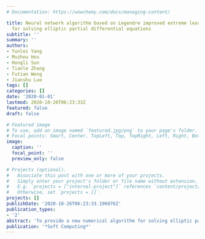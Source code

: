 ```yaml
---
# Documentation: https://wowchemy.com/docs/managing-content/

title: Neural network algorithm based on Legendre improved extreme learning machine
  for solving elliptic partial differential equations
subtitle: ''
summary: ''
authors:
- Yunlei Yang
- Muzhou Hou
- Hongli Sun
- Tianle Zhang
- Futian Weng
- Jianshu Luo
tags: []
categories: []
date: '2020-01-01'
lastmod: 2020-10-26T06:23:33Z
featured: false
draft: false

# Featured image
# To use, add an image named `featured.jpg/png` to your page's folder.
# Focal points: Smart, Center, TopLeft, Top, TopRight, Left, Right, BottomLeft, Bottom, BottomRight.
image:
  caption: ''
  focal_point: ''
  preview_only: false

# Projects (optional).
#   Associate this post with one or more of your projects.
#   Simply enter your project's folder or file name without extension.
#   E.g. `projects = ["internal-project"]` references `content/project/deep-learning/index.md`.
#   Otherwise, set `projects = []`.
projects: []
publishDate: '2020-10-26T06:23:33.196076Z'
publication_types:
- '2'
abstract: 'To provide a new numerical algorithm for solving elliptic partial differential equations (PDEs), the Legendre neural network (LNN) and improved extreme learning machine (IELM) algorithm are introduced to propose a Legendre improved extreme learning machine (L-IELM) method, which is applied to solving elliptic PDEs in this paper. The product of two Legendre polynomials is chosen as basis functions of hidden neurons. Single hidden layer LNN is used to construct approximate solutions and its derivatives of differential equations. IELM algorithm is used for network weights training, and the algorithm steps of the proposed L-IELM method are summarized. Finally, in order to evaluate the present algorithm, various test examples are selected and solved by the proposed approach to validate the calculation accuracy. Comparative study with the earlier methods in literature is described to verify the superiority of the presented L-IELM method. Experiment results show that the proposed L-IELM algorithm can perform well in terms of accuracy and execution time, which in addition provides a new algorithm for solving elliptic PDEs.'
publication: '*Soft Computing*'
---
```

